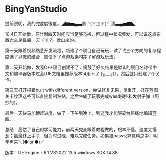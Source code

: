 # BingYanStudio

提前说明，我的完成度很低。◢▆▅▄▃崩╰(〒皿〒)╯潰▃▄▅▇◣


10.4日开始做，原计划四天时间应当足够充裕，但过程中状况频发，可以说这点东西完全是最后一天（10.7）做出来的。

第一天跟着视频熟悉开发流程，新建了个项目自己玩玩，试了试三个方向的复杂程度选了以撒的结合，顺便下了点游戏素材并了解游戏玩法。

第二天开始做，发现C++项目创建不了，捣鼓了好久结果是默认的项目名称带中文和编译器版本过高{UE文档里推荐版本14用不了 (╥﹏╥)），然后就只创建了个关卡。

第三天打开报错built with different version，尝试修复无果，遂重开，好在蓝图关卡纹理这些可以直接复制粘贴，之后生成了玩家完成wasd操控和发射子弹（照抄的）。

最后一天快马加鞭赶进度，做了一下午到晚上，到这我才能够较为熟练地编辑蓝图。

总结：高估了自己的学习能力，前两天完全跟着教程做的，根本不懂，速度太慢惹；虽最终上手了，但为时过晚，难以完成任务。如果被pass也算意料之中，明年再来＼(●´ϖ`●)／

版本：UE Engine 5.6.1    VS2022 13.5   windows SDK 14.38
